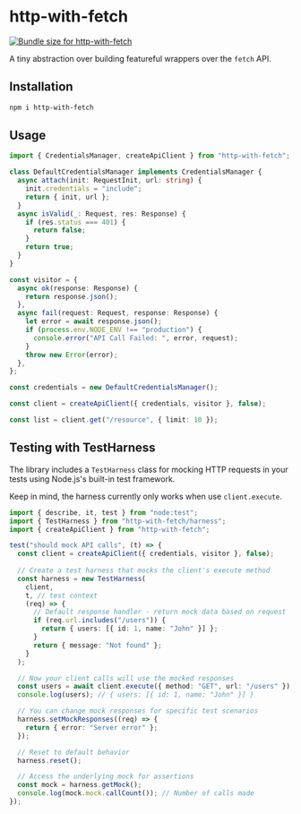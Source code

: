 # http-with-fetch
<a href="https://pkg-size.dev/http-with-fetch"><img src="https://pkg-size.dev/badge/bundle/1283" title="Bundle size for http-with-fetch"></a>

A tiny abstraction over building featureful wrappers over the `fetch` API.

## Installation

```sh
npm i http-with-fetch
```

## Usage

```ts
import { CredentialsManager, createApiClient } from "http-with-fetch";

class DefaultCredentialsManager implements CredentialsManager {
  async attach(init: RequestInit, url: string) {
    init.credentials = "include";
    return { init, url };
  }
  async isValid(_: Request, res: Response) {
    if (res.status === 401) {
      return false;
    }
    return true;
  }
}

const visitor = {
  async ok(response: Response) {
    return response.json();
  },
  async fail(request: Request, response: Response) {
    let error = await response.json();
    if (process.env.NODE_ENV !== "production") {
      console.error("API Call Failed: ", error, request);
    }
    throw new Error(error);
  },
};

const credentials = new DefaultCredentialsManager();

const client = createApiClient({ credentials, visitor }, false);

const list = client.get("/resource", { limit: 10 });
```

## Testing with TestHarness

The library includes a `TestHarness` class for mocking HTTP requests in your tests using Node.js's built-in test framework.

Keep in mind, the harness currently only works when use `client.execute`.

```ts
import { describe, it, test } from "node:test";
import { TestHarness } from "http-with-fetch/harness";
import { createApiClient } from "http-with-fetch";

test("should mock API calls", (t) => {
  const client = createApiClient({ credentials, visitor }, false);
  
  // Create a test harness that mocks the client's execute method
  const harness = new TestHarness(
    client,
    t, // test context
    (req) => {
      // Default response handler - return mock data based on request
      if (req.url.includes("/users")) {
        return { users: [{ id: 1, name: "John" }] };
      }
      return { message: "Not found" };
    }
  );

  // Now your client calls will use the mocked responses
  const users = await client.execute({ method: "GET", url: "/users" });
  console.log(users); // { users: [{ id: 1, name: "John" }] }

  // You can change mock responses for specific test scenarios
  harness.setMockResponses((req) => {
    return { error: "Server error" };
  });

  // Reset to default behavior
  harness.reset();

  // Access the underlying mock for assertions
  const mock = harness.getMock();
  console.log(mock.mock.callCount()); // Number of calls made
});
```
